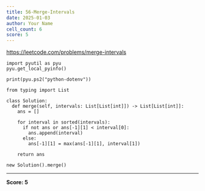 ```yaml
---
title: 56-Merge-Intervals
date: 2025-01-03
author: Your Name
cell_count: 6
score: 5
---
```


https://leetcode.com/problems/merge-intervals


```
import pyutil as pyu
pyu.get_local_pyinfo()
```


```
print(pyu.ps2("python-dotenv"))
```


```
from typing import List
```


```
class Solution:
  def merge(self, intervals: List[List[int]]) -> List[List[int]]:
    ans = []

    for interval in sorted(intervals):
      if not ans or ans[-1][1] < interval[0]:
        ans.append(interval)
      else:
        ans[-1][1] = max(ans[-1][1], interval[1])

    return ans
```


```
new Solution().merge()
```


---
**Score: 5**